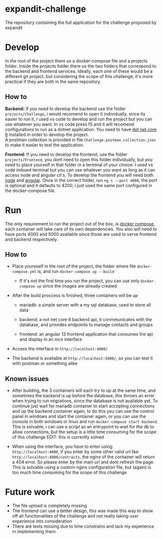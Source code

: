 # expandit-challenge
The repository containing the full application for the challenge proposed by expandit

# Develop

In the root of the project there us a docker-compose file and a projects folder. Inside the projects folder there us the two folders that correspond to the backend and frontend services. Ideally, each one of these would be a different git project, but considering the scope of this challenge, it's more practical if they are both in the same repository.

## How to

**Backend:** If you need to develop the backend use the folder `projects/Challenge`, i would recomend to open it individually, since its easier to run it, I used vs code to develop and run the project but you can use whatever you want. In vs code press f5 and it will recomend configurations to run as a dotnet application. You need to have [dot net core 6](https://dotnet.microsoft.com/en-us/download/dotnet/6.0) installed in order to develop the project.  
A postman collection is provided in file `Challenge.postman_collection.json` to make it easier to test the application.

**Frontend:** If you need to develop the frontend, use the folder `projects/Frontend`, you dont need to open this folder individually, but you need to place yourself in that folder in a terminal of your choice. I used vs code imbued terminal but you can use whatever you want as long as it can access node and angular cli's. To develop the frontend you will need both [node](https://nodejs.org/en/download/) and [angular](https://angular.io/guide/setup-local). Once in the correct folder, run `ng s --port 4000`, the port is optional and it defaults to 4200, i just used the same port configured in the docker-compose file.



# Run

The only requirement to run the project out of the box, is [docker compose](https://docs.docker.com/compose/install/), each container will take care of its own dependencies.
You also will need to have ports 4000 and 5000 available since those are used to serve frontend and backend respectively.

## How to

- Place youreself in the root of the project, the folder where file `docker-compose.yml` is, and run `docker-compose up --build`

    - If it's not the first time you run the project, you can use only `docker-compose up` since the images are already created

- After the build proccess is finished, three containers will be up

    - mariadb: a simple server with a my sql database, used to store all data

    - backend: a not net core 6 backend api, it conmmunicates with the database, and provides endpoints to manage contacts and groups

    - frontend: an angular 13 frontend application that consumes the api and display in an nice interface

- Access the interface in `http://localhost:4000/`

- The backend is available at `http://localhost:5000/`, so you can test it with postman or something alike

## Known issues

- After building, the 3 containers will each try to up at the same time, and sometimes the backend is up before the database, this throws an error when trying to run migrations, since the database is not available yet. To continue just wait for mariadb container to start accepting connections and up the backend container again, to do this you can use the control panel in windows and start the container again, or you can use the console in both windows or linux and run `docker-compose start backend`.
This is solvable, i can use a script as an entrypoint to wait for the db to allow connections, but the setup is a little time consuming for the scope of this challenge EDIT: this is currently solved

- When using the interface, you have to enter using `http://localhost:4000`, if you enter by some other valid url like `http://localhost:4000/contracts`, the nginx of the container will return a 404 error. So please enter by the main url and dont refresh the page. This is solvable using a custom nginx configuration file, but (again) is too much time consuming for the scope of this challenge

# Future work

- The file upload is completely missing
- The frontend can use a better design, this was made this way to show off all functionalities of the challenge and not really taking user experience into consideration
- There are tests missing due to time constrains and lack my experience in implementing them
